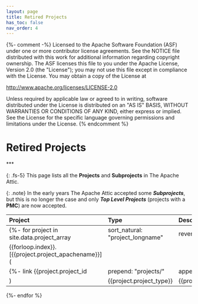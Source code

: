 ```yaml
---
layout: page
title: Retired Projects
has_toc: false
nav_order: 4
---
```

{%- comment -%}
Licensed to the Apache Software Foundation (ASF) under one or more
contributor license agreements.  See the NOTICE file distributed with
this work for additional information regarding copyright ownership.
The ASF licenses this file to you under the Apache License, Version 2.0
(the "License"); you may not use this file except in compliance with
the License.  You may obtain a copy of the License at

http://www.apache.org/licenses/LICENSE-2.0

Unless required by applicable law or agreed to in writing, software
distributed under the License is distributed on an "AS IS" BASIS,
WITHOUT WARRANTIES OR CONDITIONS OF ANY KIND, either express or implied.
See the License for the specific language governing permissions and
limitations under the License.
{% endcomment %}

<h1>Retired Projects</h1>
***

{: .fs-5}
This page lists all the **Projects** and **Subprojects** in The Apache Attic.

{: .note}
In the early years The Apache Attic accepted some ***Subprojects***, but this is no longer the
case and only ***Top Level Projects*** (projects with a **PMC**) are now accepted.

|Project|Type|Description|Retired|
|:------|:---|:----------|:------|
{%- for project in site.data.project_array | sort_natural: "project_longname" | reversed %}
|{{forloop.index}}. [{{project.project_apachename}}](
   {%- link {{project.project_id | prepend: "projects/" | append: ".html"}} -%}
)|{{project.project_type}}|{{project.project_shortdesc}}|{{project.retirement_date | date: "%b %Y"}}
{%- endfor %}


